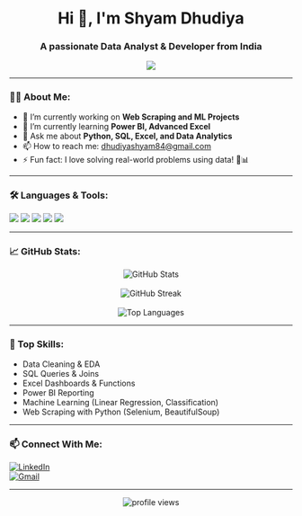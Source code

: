 <!-- GitHub Profile README for Shyam Dhudiya -->

<h1 align="center">Hi 👋, I'm Shyam Dhudiya</h1>
<h3 align="center">A passionate Data Analyst & Developer from India</h3>

<p align="center">
  <img src="https://readme-typing-svg.herokuapp.com?font=Fira+Code&size=24&pause=1000&center=true&vCenter=true&width=435&lines=Welcome+to+my+GitHub!;I+love+Data+and+Code+💻;Let's+build+something+awesome!">
</p>

---

### 🧑‍💻 About Me:
- 🔭 I’m currently working on **Web Scraping and ML Projects**
- 🌱 I’m currently learning **Power BI, Advanced Excel**
- 💬 Ask me about **Python, SQL, Excel, and Data Analytics**
- 📫 How to reach me: dhudiyashyam84@gmail.com
- ⚡ Fun fact: I love solving real-world problems using data! 🧠📊

---

### 🛠️ Languages & Tools:
<p align="left">
  <img src="https://img.shields.io/badge/Python-3776AB?style=for-the-badge&logo=python&logoColor=white" />
  <img src="https://img.shields.io/badge/MySQL-00758F?style=for-the-badge&logo=mysql&logoColor=white" />
  <img src="https://img.shields.io/badge/Excel-217346?style=for-the-badge&logo=microsoft-excel&logoColor=white" />
  <img src="https://img.shields.io/badge/PowerBI-F2C811?style=for-the-badge&logo=powerbi&logoColor=black" />
  <img src="https://img.shields.io/badge/Jupyter-F37626?style=for-the-badge&logo=jupyter&logoColor=white" />
</p>

---

### 📈 GitHub Stats:
<p align="center">
  <img src="https://github-readme-stats.vercel.app/api?username=shyamdhudiya&show_icons=true&theme=radical" alt="GitHub Stats" />
  <br><br>
  <img src="https://github-readme-streak-stats.demolab.com/?user=shyamdhudiya&theme=radical" alt="GitHub Streak" />
  <br><br>
  <img src="https://github-readme-stats.vercel.app/api/top-langs/?username=shyamdhudiya&layout=compact&theme=radical" alt="Top Languages" />
</p>

---

### 🧠 Top Skills:
- Data Cleaning & EDA
- SQL Queries & Joins
- Excel Dashboards & Functions
- Power BI Reporting
- Machine Learning (Linear Regression, Classification)
- Web Scraping with Python (Selenium, BeautifulSoup)

---

### 📫 Connect With Me:
[![LinkedIn](https://img.shields.io/badge/LinkedIn-blue?style=for-the-badge&logo=linkedin&logoColor=white)](https://www.linkedin.com/in/shyam-dhudiya-75240b302)  
[![Gmail](https://img.shields.io/badge/Gmail-D14836?style=for-the-badge&logo=gmail&logoColor=white)](mailto:dhudiyashyam84@gmail.com)

---

<p align="center">
  <img src="https://komarev.com/ghpvc/?username=shyamdhudiya&label=Profile+Views&color=blueviolet&style=flat" alt="profile views"/>
</p>


<!--
**Shyamdhudiya/shyamdhudiya** is a ✨ _special_ ✨ repository because its `README.md` (this file) appears on your GitHub profile.

Here are some ideas to get you started:

- 🔭 I’m currently working on ...
- 🌱 I’m currently learning ...
- 👯 I’m looking to collaborate on ...
- 🤔 I’m looking for help with ...
- 💬 Ask me about ...
- 📫 How to reach me: ...
- 😄 Pronouns: ...
- ⚡ Fun fact: ...
-->
